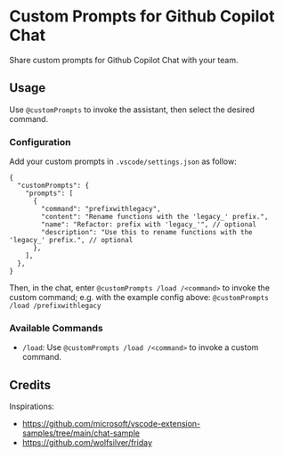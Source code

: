 # Custom Prompts for Github Copilot Chat

Share custom prompts for Github Copilot Chat with your team.

## Usage

Use `@customPrompts` to invoke the assistant, then select the desired command.

### Configuration

Add your custom prompts in `.vscode/settings.json` as follow:

```jsonc
{
  "customPrompts": {
    "prompts": [
      {
        "command": "prefixwithlegacy",
        "content": "Rename functions with the 'legacy_' prefix.",
        "name": "Refactor: prefix with 'legacy_'", // optional
        "description": "Use this to rename functions with the 'legacy_' prefix.", // optional
      },
    ],
  },
}
```

Then, in the chat, enter `@customPrompts /load /<command>` to invoke the custom command; e.g. with the example config above: `@customPrompts /load /prefixwithlegacy`

### Available Commands

- `/load`: Use `@customPrompts /load /<command>` to invoke a custom command.

## Credits

Inspirations:

- https://github.com/microsoft/vscode-extension-samples/tree/main/chat-sample
- https://github.com/wolfsilver/friday
